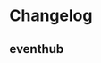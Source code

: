 # Changelog

## eventhub
<!-- To add a new entry write: -->
<!-- ### version / full date -->
<!-- * [Update/Bug fix] message that describes the changes that you apply -->